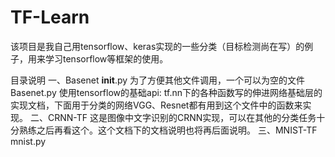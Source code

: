 # TF-Learn
该项目是我自己用tensorflow、keras实现的一些分类（目标检测尚在写）的例子，用来学习tensorflow等框架的使用。

目录说明
一、Basenet
   __init__.py 为了方便其他文件调用，一个可以为空的文件
   Basenet.py  使用tensorflow的基础api: tf.nn下的各种函数写的伸进网络基础层的实现文档，下面用于分类的网络VGG、Resnet都有用到这个文件中的函数来实现。
二、CRNN-TF
   这是图像中文字识别的CRNN实现，可以在其他的分类任务十分熟练之后再看这个。这个文档下的文档说明也将再后面说明。
三、MNIST-TF
   mnist.py
